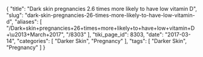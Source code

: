 {
    "title": "Dark skin pregnancies 2.6 times more likely to have low vitamin D",
    "slug": "dark-skin-pregnancies-26-times-more-likely-to-have-low-vitamin-d",
    "aliases": [
        "/Dark+skin+pregnancies+26+times+more+likely+to+have+low+vitamin+D+\u2013+March+2017",
        "/8303"
    ],
    "tiki_page_id": 8303,
    "date": "2017-03-14",
    "categories": [
        "Darker Skin",
        "Pregnancy"
    ],
    "tags": [
        "Darker Skin",
        "Pregnancy"
    ]
}